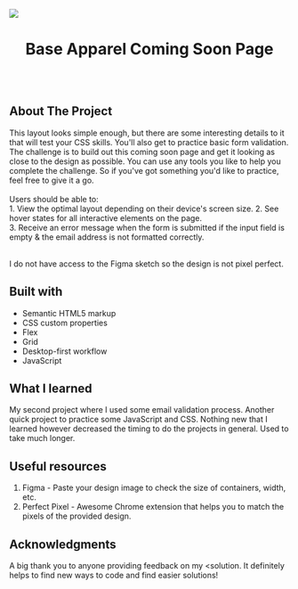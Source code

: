 <img src="https://github.com/catherineisonline/base-apparel-coming-soon-frontendmentor/blob/main/images/project-preview.png?raw=true"></img>


<h1 align="center">Base Apparel Coming Soon Page</h1>

<br>
<br>

## About The Project

<p>This layout looks simple enough, but there are some interesting details to it that will test your CSS skills. You'll also get to practice basic form validation.
The challenge is to build out this coming soon page and get it looking as close to the design as possible.
You can use any tools you like to help you complete the challenge. So if you've got something you'd like to practice, feel free to give it a go.
<br><br>Users should be able to:
<br>1. View the optimal layout depending on their device's screen size.
2. See hover states for all interactive elements on the page.
<br>
3. Receive an error message when the form is submitted if the input field is empty & the email address is not formatted correctly.

<br>
<br> <p>I do not have access to the Figma sketch so the design is not pixel perfect.</p>




## Built with 

- Semantic HTML5 markup
- CSS custom properties
- Flex
- Grid
- Desktop-first workflow
- JavaScript

## What I learned

My second project where I used some email validation process. Another quick project to practice some JavaScript and CSS. Nothing new that I learned however decreased the timing to do the projects in general. Used to take much longer.


## Useful resources

1. Figma - Paste your design image to check the size of containers, width, etc.
2. Perfect Pixel - Awesome Chrome extension that helps you to match the pixels of the provided design.



## Acknowledgments

A big thank you to anyone providing feedback on my <solution. It definitely helps to find new ways to code and find easier solutions! 

